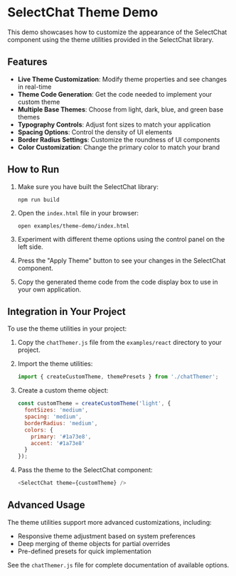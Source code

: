 # SelectChat Theme Demo

This demo showcases how to customize the appearance of the SelectChat component using the theme utilities provided in the SelectChat library.

## Features

- **Live Theme Customization**: Modify theme properties and see changes in real-time
- **Theme Code Generation**: Get the code needed to implement your custom theme
- **Multiple Base Themes**: Choose from light, dark, blue, and green base themes
- **Typography Controls**: Adjust font sizes to match your application
- **Spacing Options**: Control the density of UI elements
- **Border Radius Settings**: Customize the roundness of UI components
- **Color Customization**: Change the primary color to match your brand

## How to Run

1. Make sure you have built the SelectChat library:
   ```
   npm run build
   ```

2. Open the `index.html` file in your browser:
   ```
   open examples/theme-demo/index.html
   ```

3. Experiment with different theme options using the control panel on the left side.

4. Press the "Apply Theme" button to see your changes in the SelectChat component.

5. Copy the generated theme code from the code display box to use in your own application.

## Integration in Your Project

To use the theme utilities in your project:

1. Copy the `chatThemer.js` file from the `examples/react` directory to your project.

2. Import the theme utilities:
   ```js
   import { createCustomTheme, themePresets } from './chatThemer';
   ```

3. Create a custom theme object:
   ```js
   const customTheme = createCustomTheme('light', {
     fontSizes: 'medium',
     spacing: 'medium', 
     borderRadius: 'medium',
     colors: {
       primary: '#1a73e8',
       accent: '#1a73e8'
     }
   });
   ```

4. Pass the theme to the SelectChat component:
   ```js
   <SelectChat theme={customTheme} />
   ```

## Advanced Usage

The theme utilities support more advanced customizations, including:

- Responsive theme adjustment based on system preferences
- Deep merging of theme objects for partial overrides
- Pre-defined presets for quick implementation

See the `chatThemer.js` file for complete documentation of available options. 